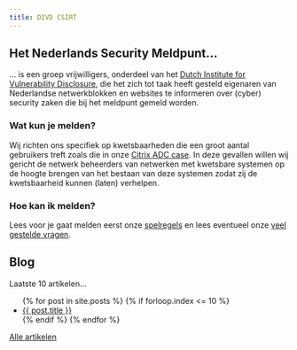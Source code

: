 ```yaml
---
title: DIVD CSIRT
---
```

## Het Nederlands Security Meldpunt...

... is een groep vrijwilligers, onderdeel van het [Dutch Institute for Vulnerability Disclosure](https://divd.nl), die het zich tot taak heeft gesteld eigenaren van Nederlandse netwerkblokken en websites te informeren over (cyber) security zaken die bij het meldpunt gemeld worden.

### Wat kun je melden?

Wij richten ons specifiek op kwetsbaarheden die een groot aantal gebruikers treft zoals die in onze [Citrix ADC case](/DIVD-2020-00001/). In deze gevallen willen wij gericht de netwerk beheerders van netwerken met kwetsbare systemen op de hoogte brengen van het bestaan van deze systemen zodat zij de kwetsbaarheid kunnen (laten) verhelpen.

### Hoe kan ik melden?

Lees voor je gaat melden eerst onze [spelregels](/spelregels) en lees eventueel onze [veel gestelde vragen](/faq).

## Blog

Laatste 10 artikelen...

<ul>
{% for post in site.posts %}
	{% if forloop.index <= 10 %}
	    <li>
	        <a href="{{ post.url | prepend: site.baseurl }}">{{ post.title }}</a>
	    </li>
	{% endif %}
{% endfor %}
</ul>

[Alle artikelen](/blog)
